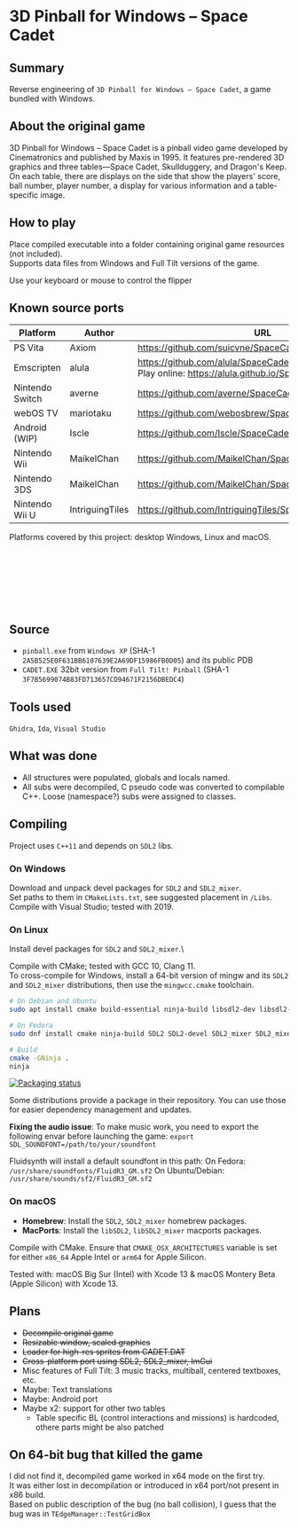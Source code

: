 <!-- markdownlint-disable-file MD033 -->

# 3D Pinball for Windows – Space Cadet

## Summary

Reverse engineering of `3D Pinball for Windows – Space Cadet`, a game bundled with Windows.

## About the original game

3D Pinball for Windows – Space Cadet is a pinball video game developed by Cinematronics and published by Maxis in 1995. It features pre-rendered 3D graphics and three tables—Space Cadet, Skullduggery, and Dragon's Keep. On each table, there are displays on the side that show the players' score, ball number, player number, a display for various information and a table-specific image.

## How to play

Place compiled executable into a folder containing original game resources (not included).\
Supports data files from Windows and Full Tilt versions of the game.

Use your keyboard or mouse to control the flipper

## Known source ports

| Platform        | Author          | URL                                                                                                        |
| --------------- | --------------- | ---------------------------------------------------------------------------------------------------------- |
| PS Vita         | Axiom           | <https://github.com/suicvne/SpaceCadetPinball_Vita>                                                        |
| Emscripten      | alula           | <https://github.com/alula/SpaceCadetPinball> <br> Play online: <https://alula.github.io/SpaceCadetPinball> |
| Nintendo Switch | averne          | <https://github.com/averne/SpaceCadetPinball-NX>                                                           |
| webOS TV        | mariotaku       | <https://github.com/webosbrew/SpaceCadetPinball>                                                           |
| Android (WIP)   | Iscle           | https://github.com/Iscle/SpaceCadetPinball                                                                 |
| Nintendo Wii    | MaikelChan      | https://github.com/MaikelChan/SpaceCadetPinball                                                            |
| Nintendo 3DS    | MaikelChan      | https://github.com/MaikelChan/SpaceCadetPinball/tree/3ds                                                   |
| Nintendo Wii U  | IntriguingTiles | https://github.com/IntriguingTiles/SpaceCadetPinball-WiiU                                                  |

Platforms covered by this project: desktop Windows, Linux and macOS.

<br>
<br>
<br>
<br>
<br>
<br>

## Source

* `pinball.exe` from `Windows XP` (SHA-1 `2A5B525E0F631BB6107639E2A69DF15986FB0D05`) and its public PDB
* `CADET.EXE` 32bit version from `Full Tilt! Pinball` (SHA-1 `3F7B5699074B83FD713657CD94671F2156DBEDC4`)

## Tools used

`Ghidra`, `Ida`, `Visual Studio`

## What was done

* All structures were populated, globals and locals named.
* All subs were decompiled, C pseudo code was converted to compilable C++. Loose (namespace?) subs were assigned to classes.

## Compiling

Project uses `C++11` and depends on `SDL2` libs.

### On Windows

Download and unpack devel packages for `SDL2` and `SDL2_mixer`.\
Set paths to them in `CMakeLists.txt`, see suggested placement in `/Libs`.\
Compile with Visual Studio; tested with 2019.

### On Linux

Install devel packages for `SDL2` and `SDL2_mixer`.\

Compile with CMake; tested with GCC 10, Clang 11.\
To cross-compile for Windows, install a 64-bit version of mingw and its `SDL2` and `SDL2_mixer` distributions, then use the `mingwcc.cmake` toolchain.

```bash
# On Debian and Ubuntu
sudo apt install cmake build-essential ninja-build libsdl2-dev libsdl2-mixer-dev libsdl2-mixer-2.0-0 libsdl2-2.0-0 fluidsynth

# On Fedora
sudo dnf install cmake ninja-build SDL2 SDL2-devel SDL2_mixer SDL2_mixer-devel fluidsynth fluidsynth-libs mscore-fonts g++

# Build
cmake -GNinja .
ninja
```

[![Packaging status](https://repology.org/badge/tiny-repos/spacecadetpinball.svg)](https://repology.org/project/spacecadetpinball/versions)

Some distributions provide a package in their repository. You can use those for easier dependency management and updates.

**Fixing the audio issue**: To make music work, you need to export the following envar before launching the game:
`export SDL_SOUNDFONT=/path/to/your/soundfont`

Fluidsynth will install a default soundfont in this path:
On Fedora: `/usr/share/soundfonts/FluidR3_GM.sf2`
On Ubuntu/Debian: `/usr/share/sounds/sf2/FluidR3_GM.sf2`

### On macOS

* **Homebrew**: Install the `SDL2`, `SDL2_mixer` homebrew packages.
* **MacPorts**: Install the `libSDL2`, `libSDL2_mixer` macports packages.

Compile with CMake. Ensure that `CMAKE_OSX_ARCHITECTURES` variable is set for either `x86_64` Apple Intel or `arm64` for Apple Silicon.

Tested with: macOS Big Sur (Intel) with Xcode 13 & macOS Montery Beta (Apple Silicon) with Xcode 13.

## Plans

* ~~Decompile original game~~
* ~~Resizable window, scaled graphics~~
* ~~Loader for high-res sprites from CADET.DAT~~
* ~~Cross-platform port using SDL2, SDL2_mixer, ImGui~~
* Misc features of Full Tilt: 3 music tracks, multiball, centered textboxes, etc.
* Maybe: Text translations
* Maybe: Android port
* Maybe x2: support for other two tables
  * Table specific BL (control interactions and missions) is hardcoded, othere parts might be also patched

## On 64-bit bug that killed the game

I did not find it, decompiled game worked in x64 mode on the first try.\
It was either lost in decompilation or introduced in x64 port/not present in x86 build.\
Based on public description of the bug (no ball collision), I guess that the bug was in `TEdgeManager::TestGridBox`
